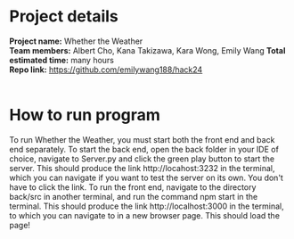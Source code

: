 # Project details

**Project name:** Whether the Weather<br>
**Team members:** Albert Cho, Kana Takizawa, Kara Wong, Emily Wang
**Total estimated time:** many hours<br>
**Repo link:** https://github.com/emilywang188/hack24<br><br>

# How to run program

To run Whether the Weather, you must start both the front end and back end separately. To start the back end, open the back folder in your IDE of choice, navigate to Server.py and click the green play button to start the server. This should produce the link http://locahost:3232 in the terminal, which you can navigate if you want to test the server on its own. You don't have to click the link. To run the front end, navigate to the directory back/src in another terminal, and run the command npm start in the terminal. This should produce the link http://localhost:3000 in the terminal, to which you can navigate to in a new browser page. This should load the page!
